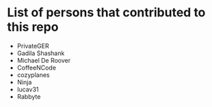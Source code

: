 # List of persons that contributed to this repo
* PrivateGER
* Gadila Shashank
* Michael De Roover
* CoffeeNCode
* cozyplanes
* Ninja
* lucav31
* Rabbyte
